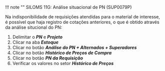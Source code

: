 !!! note ""
    SILOMS 11G: Análise situacional de PN (SUP0079P)

Na indisponibilidade de requisições atendidas para o material de interesse, é possível que haja registro de cotações anteriores, o que é obtido através da análise situcional do PN:

1. Delimitar o **_PN_** e **_Projeto_**
2. Clicar na aba **_Estoque_**
3. Clicar no botão **_Análise do PN + Alternados + Superadores_**
4. Clicar no botão **_Histórico de Preços de Compra_**
5. Clicar no botão **_PN da Requisição_**
6. Verificar os valores no setor **_Histórico de Preços_**

